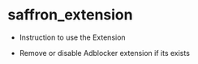 # saffron_extension


* Instruction to use the Extension

- Remove or disable Adblocker extension if its exists 
